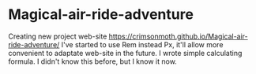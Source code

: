 # Magical-air-ride-adventure
Creating new project web-site
https://crimsonmoth.github.io/Magical-air-ride-adventure/
I've started to use Rem instead Px, it'll allow more convenient to adaptate web-site in the future. I wrote simple calculating formula.  I didn't know this before, but I know it now.
